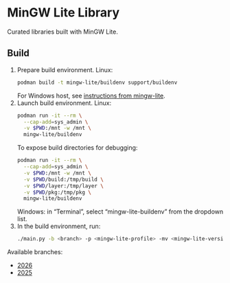 # MinGW Lite Library

Curated libraries built with MinGW Lite.

## Build

1. Prepare build environment. Linux:
   ```bash
   podman build -t mingw-lite/buildenv support/buildenv
   ```
   For Windows host, see [instructions from mingw-lite](https://github.com/redpanda-cpp/mingw-lite/blob/master/doc/wsl-buildenv.md).
2. Launch build environment. Linux:
   ```bash
   podman run -it --rm \
     --cap-add=sys_admin \
     -v $PWD:/mnt -w /mnt \
     mingw-lite/buildenv
   ```
   To expose build directories for debugging:
   ```bash
   podman run -it --rm \
     --cap-add=sys_admin \
     -v $PWD:/mnt -w /mnt \
     -v $PWD/build:/tmp/build \
     -v $PWD/layer:/tmp/layer \
     -v $PWD/pkg:/tmp/pkg \
     mingw-lite/buildenv
   ```
   Windows: in “Terminal”, select “mingw-lite-buildenv” from the dropdown list.
3. In the build environment, run:
   ```bash
   ./main.py -b <branch> -p <mingw-lite-profile> -mv <mingw-lite-version>
   ```

Available branches:

- [2026](./doc/2026.md)
- [2025](./doc/2025.md)
